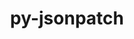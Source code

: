 ---
title: "py-jsonpatch"
layout: cache
categories: [package, develop-2023-10-15]
meta: {"versions": ["1.23"], "compilers": ["gcc@=11.4.0", "gcc@=9.4.0", "oneapi@=2023.2.1"], "oss": ["ubuntu20.04"], "platforms": ["linux"], "targets": ["neoverse_v1", "ppc64le", "x86_64_v3"], "stacks": ["e4s", "e4s-neoverse_v1", "e4s-oneapi", "e4s-power", "root"], "num_specs": 4, "num_specs_by_stack": {"root": 4, "e4s-neoverse_v1": 1, "e4s-power": 1, "e4s": 1, "e4s-oneapi": 1}}
spec_details: [{"hash": "u3k4iotyzigh4nj7qv2mle5fsmcg3m3m", "compiler": "gcc@=11.4.0", "versions": ["1.23"], "os": "ubuntu20.04", "platform": "linux", "target": "neoverse_v1", "variants": ["build_system=python_pip"], "stacks": ["root", "e4s-neoverse_v1"], "size": "-", "tarball": "https://binaries.spack.io/releases/develop-2023-10-15/build_cache/linux-ubuntu20.04-neoverse_v1/gcc-11.4.0/py-jsonpatch-1.23/linux-ubuntu20.04-neoverse_v1-gcc-11.4.0-py-jsonpatch-1.23-u3k4iotyzigh4nj7qv2mle5fsmcg3m3m.spack"}, {"hash": "xqa6ughqkhsxd52v2o2fj4vvfmtpnvau", "compiler": "gcc@=9.4.0", "versions": ["1.23"], "os": "ubuntu20.04", "platform": "linux", "target": "ppc64le", "variants": ["build_system=python_pip"], "stacks": ["e4s-power", "root"], "size": "-", "tarball": "https://binaries.spack.io/releases/develop-2023-10-15/build_cache/linux-ubuntu20.04-ppc64le/gcc-9.4.0/py-jsonpatch-1.23/linux-ubuntu20.04-ppc64le-gcc-9.4.0-py-jsonpatch-1.23-xqa6ughqkhsxd52v2o2fj4vvfmtpnvau.spack"}, {"hash": "d3vgfxuuxk6v27ffjvgzuqb377ewilz2", "compiler": "gcc@=11.4.0", "versions": ["1.23"], "os": "ubuntu20.04", "platform": "linux", "target": "x86_64_v3", "variants": ["build_system=python_pip"], "stacks": ["root", "e4s"], "size": "-", "tarball": "https://binaries.spack.io/releases/develop-2023-10-15/build_cache/linux-ubuntu20.04-x86_64_v3/gcc-11.4.0/py-jsonpatch-1.23/linux-ubuntu20.04-x86_64_v3-gcc-11.4.0-py-jsonpatch-1.23-d3vgfxuuxk6v27ffjvgzuqb377ewilz2.spack"}, {"hash": "vh6geq3vw34ijwtvmbi7ko6q372yvcq3", "compiler": "oneapi@=2023.2.1", "versions": ["1.23"], "os": "ubuntu20.04", "platform": "linux", "target": "x86_64_v3", "variants": ["build_system=python_pip"], "stacks": ["e4s-oneapi", "root"], "size": "-", "tarball": "https://binaries.spack.io/releases/develop-2023-10-15/build_cache/linux-ubuntu20.04-x86_64_v3/oneapi-2023.2.1/py-jsonpatch-1.23/linux-ubuntu20.04-x86_64_v3-oneapi-2023.2.1-py-jsonpatch-1.23-vh6geq3vw34ijwtvmbi7ko6q372yvcq3.spack"}]
---